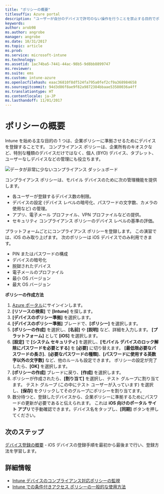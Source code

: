 ```yaml
---
title: "ポリシーの概要"
titlesuffix: Azure portal
description: "ユーザーが自分のデバイスで許可のない操作を行うことを禁止する目的でポリシーを作成します。"
keywords: 
author: arob98
ms.author: angrobe
manager: angrobe
ms.date: 10/31/2017
ms.topic: article
ms.prod: 
ms.service: microsoft-intune
ms.technology: 
ms.assetid: 1ac74ba5-7441-44ac-98b5-9d8bb8899747
ms.reviewer: 
ms.suite: ems
ms.custom: intune-azure
ms.openlocfilehash: eaac36810f8df524fa795a0fef2cf9a368984658
ms.sourcegitcommit: 94d3d86f8ae9f82a9872384bbaae53580036a4ff
ms.translationtype: HT
ms.contentlocale: ja-JP
ms.lasthandoff: 11/01/2017
---
```

# <a name="get-started-with-policies"></a>ポリシーの概要

Intune を始める主な目的の 1 つは、企業ポリシーに準拠させるためにデバイスを登録することです。 コンプライアンス ポリシーは、企業所有のキオスクなど、特別な種類のデバイスだけではなく、個人 (BYO) デバイス、タブレット、ユーザーなしデバイスなどの管理にも役立ちます。

![データが非常に少ないコンプライアンス ダッシュボード](/intune/media/generic-compliance-dashboard.png)

コンプライアンス ポリシーは、モバイル デバイスのために次の管理機能を提供します。

* 各ユーザーが登録するデバイス数の制限。
* デバイスの設定 (デバイス レベルの暗号化、パスワードの文字数、カメラの使用など) の管理。
* アプリ、電子メール プロファイル、VPN プロファイルなどの提供。
* セキュリティ コンプライアンス ポリシーのデバイス レベルの基準の評価。

プラットフォームごとにコンプライアンス ポリシーを登録します。 この演習では、iOS のみ取り上げます。 次のポリシーは iOS デバイスでのみ利用できます。

* PIN またはパスワードの構成
* デバイスの暗号化
* 脱獄されたデバイス
* 電子メールのプロファイル
* 最小 OS バージョン
* 最大 OS バージョン

__ポリシーの作成方法__

1. [Azure ポータル](https://portal.azure.com)にサインインします。
2. **[リソースの検索]** で **[Intune]** を探します。
3. **[デバイスのポリシー準拠]** を選択します。
4. **[デバイスのポリシー準拠]** ブレードで、**[ポリシー]** を選択します。
5. **[ポリシーの作成]** を選択し、**[名前]** や **[説明]** など、詳細を入力します。 **[プラットフォーム]** として **[iOS]** を選択します。
6. **[設定]** で **[システム セキュリティ]** を選択し、**[モバイル デバイスのロック解除にパスワードを必要とする]** を **[必要]** に切り替えます。 **[最低限必要なパスワードの長さ]**、**[必要なパスワードの種類]**、**[パスワードに使用する英数字以外の文字数]** など、他のルールも設定できます。 ポリシーの設定が完了したら、**[OK]** を選択します。
7. **[ポリシーの作成]** ブレードに戻り、**[作成]** を選択します。
8. ポリシーが作成されたら、**[割り当て]** を選択し、テスト グループに割り当てます。 テスト グループ (この中にテスト ユーザーが入っています) を選択し、**[保存]** をクリックしてそのグループにポリシーを割り当てます。
9. 数分待つと、登録したデバイスから、企業ポリシーに準拠するためにパスワードの更新が必要であると伝えられます。 これは **iOS 向けのポータル サイト アプリ**で手動確認できます。デバイス名をタップし、**[同期]** ボタンを押してください。

## <a name="next-steps"></a>次のステップ

[デバイス登録の概要](get-started-enroll.md) - iOS デバイスの登録手順を最初から最後まで行い、登録方法を学習します。

## <a name="learn-more"></a>詳細情報

* [Intune デバイスのコンプライアンス対応ポリシーの監視](compliance-policy-monitor.md)
* [Intune での条件付きアクセス ポリシーの一般的な使用方法](conditional-access-intune-common-ways-use.md)
